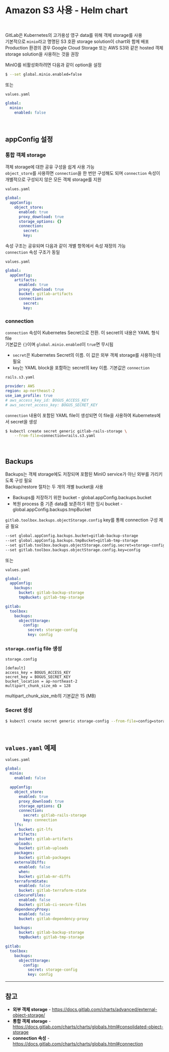 # Amazon S3 사용 - Helm chart

<br>

GitLab은 Kubernetes의 고가용성 영구 data를 위해 객체 storage를 사용  
기본적으로 `minio`라고 명명된 S3 호환 storage solution이 chart와 함께 배포  
Production 환경의 경우 Google Cloud Storage 또는 AWS S3와 같은 hosted 객체 storage solution을 사용하는 것을 권장

MinIO를 비활성화하려면 다음과 같이 option을 설정
```bash
$ --set global.minio.enabled=false
```

또는

`values.yaml`  
```yaml
global:
  minio:
    enabled: false
```

<br>

## appConfig 설정
### 통합 객체 storage
객체 storage에 대한 공유 구성을 쉽게 사용 가능  
`object_store`를 사용하면 `connection`을 한 번만 구성해도 되며 `connection` 속성이 개별적으로 구성되지 않은 모든 객체 storage를 지원

`values.yaml`   
```yaml
global:
  appConfig:
    object_store:
      enabled: true
      proxy_download: true
      storage_options: {}
      connection: 
        secret: 
        key: 
```

속성 구조는 공유되며 다음과 같이 개별 항목에서 속성 재정의 가능  
`connection` 속성 구조가 동일

`values.yaml`   
```yaml
global:
  appConfig:
    artifacts:
      enabled: true
      proxy_download: true
      bucket: gitlab-artifacts
      connection: 
        secret: 
        key: 
```

### connection
`connection` 속성이 Kubernetes Secret으로 전환. 이 secret의 내용은 YAML 형식 file  
기본값은 `{}`이며 `global.minio.enabled`이 `true`면 무시됨

- `secret`은 Kubernetes Secret의 이름. 이 값은 외부 객체 storage를 사용하는데 필요
- `key`는 YAML block을 포함하는 secret의 key 이름. 기본값은 `connection`

`rails.s3.yaml`   
```yaml
provider: AWS
region: ap-northeast-2
use_iam_profile: true
# aws_access_key_id: BOGUS_ACCESS_KEY
# aws_secret_access_key: BOGUS_SECRET_KEY
```

`connection` 내용이 포함된 YAML file이 생성되면 이 file을 사용하여 Kubernetes에서 secret을 생성  
```bash
$ kubectl create secret generic gitlab-rails-storage \
    --from-file=connection=rails.s3.yaml
```

<br>

## Backups
Backups는 객체 storage에도 저장되며 포함된 MinIO service가 아닌 외부를 가리키도록 구성 필요  
Backup/restore 절차는 두 개의 개별 bucket을 사용

- Backups를 저장하기 위한 bucket - global.appConfig.backups.bucket
- 복원 process 중 기존 data를 보존하기 위한 임시 bucket - global.appConfig.backups.tmpBucket

`gitlab.toolbox.backups.objectStorage.config` key를 통해 connection 구성 제공 필요

```bash
--set global.appConfig.backups.bucket=gitlab-backup-storage
--set global.appConfig.backups.tmpBucket=gitlab-tmp-storage
--set gitlab.toolbox.backups.objectStorage.config.secret=storage-config
--set gitlab.toolbox.backups.objectStorage.config.key=config
```
또는

`values.yaml`
```yaml
global:
  appConfig:
    backups:
      bucket: gitlab-backup-storage
      tmpBucket: gitlab-tmp-storage

gitlab:
  toolbox:
    backups:
      objectStorage:
        config:
          secret: storage-config
          key: config
```

### `storage.config` file 생성
`storage.config`  
```config
[default]
access_key = BOGUS_ACCESS_KEY
secret_key = BOGUS_SECRET_KEY
bucket_location = ap-northeast-2
multipart_chunk_size_mb = 128
```

multipart_chunk_size_mb의 기본값은 15 (MB)

### Secret 생성
```bash
$ kubectl create secret generic storage-config --from-file=config=storage.config
```

<br>

## `values.yaml` 예제
`values.yaml`  
```yaml
global:
  minio:
    enabled: false

  appConfig:
    object_store:
      enabled: true
      proxy_download: true
      storage_options: {}
      connection: 
        secret: gitlab-rails-storage
        key: connection
    lfs:
      bucket: git-lfs
    artifacts:
      bucket: gitlab-artifacts
    uploads:
      bucket: gitlab-uploads
    packages:
      bucket: gitlab-packages
    externalDiffs:
      enabled: false
      when:
      bucket: gitlab-mr-diffs
    terraformState:
      enabled: false
      bucket: gitlab-terraform-state
    ciSecureFiles:
      enabled: false
      bucket: gitlab-ci-secure-files
    dependencyProxy:
      enabled: false
      bucket: gitlab-dependency-proxy

    backups:
      bucket: gitlab-backup-storage
      tmpBucket: gitlab-tmp-storage

gitlab:
  toolbox:
    backups:
      objectStorage:
        config:
          secret: storage-config
          key: config
```

<hr>

## 참고
- **외부 객체 storage** - https://docs.gitlab.com/charts/advanced/external-object-storage/
- **통합 객체 storage** - https://docs.gitlab.com/charts/charts/globals.html#consolidated-object-storage
- **connection 속성** - https://docs.gitlab.com/charts/charts/globals.html#connection
